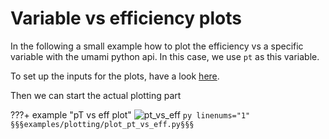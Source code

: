 # Variable vs efficiency plots
In the following a small example how to plot the efficiency vs a specific variable
with the umami python api. In this case, we use `pt` as this variable.

To set up the inputs for the plots, have a look [here](./index.md).

Then we can start the actual plotting part


???+ example "pT vs eff plot"
    ![pt_vs_eff](../../ci_assets/pt_b_eff.png)
    ```py linenums="1"
    §§§examples/plotting/plot_pt_vs_eff.py§§§
    ```